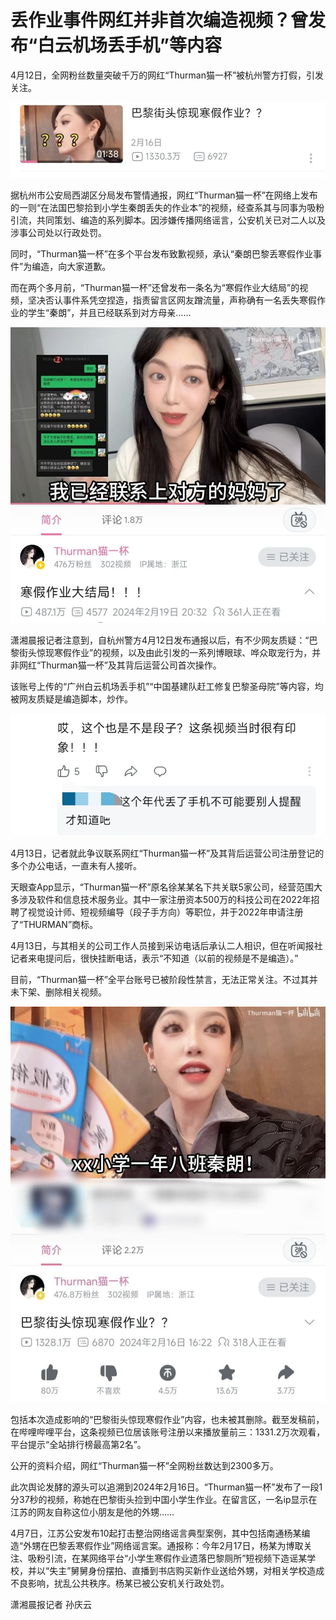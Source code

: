 # 丢作业事件网红并非首次编造视频？曾发布“白云机场丢手机”等内容

4月12日，全网粉丝数量突破千万的网红“Thurman猫一杯”被杭州警方打假，引发关注。

![eb4a531302c7668f9bd7f24fa4e7c4de.jpg](https://raw.githubusercontent.com/qqhsx/qqnews_image/main/2024/04/13/丢作业事件网红并非首次编造视频？曾发布“白云机场丢手机”等内容/eb4a531302c7668f9bd7f24fa4e7c4de.jpg)

据杭州市公安局西湖区分局发布警情通报，网红“Thurman猫一杯”在网络上发布的一则“在法国巴黎拾到小学生秦朗丢失的作业本”的视频，经查系其与同事为吸粉引流，共同策划、编造的系列脚本。因涉嫌传播网络谣言，公安机关已对二人以及涉事公司处以行政处罚。

同时，“Thurman猫一杯”在多个平台发布致歉视频，承认“秦朗巴黎丢寒假作业事件”为编造，向大家道歉。

而在两个多月前，“Thurman猫一杯”还曾发布一条名为“寒假作业大结局”的视频，坚决否认事件系凭空捏造，指责留言区网友蹭流量，声称确有一名丢失寒假作业的学生“秦朗”，并且已经联系到对方母亲……

![30e17154d13164cb156d6f6118613494.jpg](https://raw.githubusercontent.com/qqhsx/qqnews_image/main/2024/04/13/丢作业事件网红并非首次编造视频？曾发布“白云机场丢手机”等内容/30e17154d13164cb156d6f6118613494.jpg)

潇湘晨报记者注意到，自杭州警方4月12日发布通报以后，有不少网友质疑：“巴黎街头惊现寒假作业”的视频，以及由此引发的一系列博眼球、哗众取宠行为，并非网红“Thurman猫一杯”及其背后运营公司首次操作。

该账号上传的“广州白云机场丢手机”“中国基建队赶工修复巴黎圣母院”等内容，均被网友质疑是编造脚本，炒作。

![db94c913afe389e71b0d2945ed1498f1.jpg](https://raw.githubusercontent.com/qqhsx/qqnews_image/main/2024/04/13/丢作业事件网红并非首次编造视频？曾发布“白云机场丢手机”等内容/db94c913afe389e71b0d2945ed1498f1.jpg)

4月13日，记者就此争议联系网红“Thurman猫一杯”及其背后运营公司注册登记的多个办公电话，一直未有人接听。

天眼查App显示，“Thurman猫一杯”原名徐某某名下共关联5家公司，经营范围大多涉及软件和信息技术服务业。其中一家注册资本500万的科技公司在2022年招聘了视觉设计师、短视频编导（段子手方向）等职位，并于2022年申请注册了“THURMAN”商标。

4月13日，与其相关的公司工作人员接到采访电话后承认二人相识，但在听闻报社记者来电提问后，很快挂断电话，表示“不知道（以前的视频是不是编造）。”

目前，“Thurman猫一杯”全平台账号已被阶段性禁言，无法正常关注。不过其并未下架、删除相关视频。

![069ac82751986a3b891add2c95495d38.jpg](https://raw.githubusercontent.com/qqhsx/qqnews_image/main/2024/04/13/丢作业事件网红并非首次编造视频？曾发布“白云机场丢手机”等内容/069ac82751986a3b891add2c95495d38.jpg)

包括本次造成影响的“巴黎街头惊现寒假作业”内容，也未被其删除。截至发稿前，在哔哩哔哩平台，这条视频已位居该账号注册以来播放量前三：1331.2万次观看，平台提示“全站排行榜最高第2名”。

公开的资料介绍，网红“Thurman猫一杯”全网粉丝数达到2300多万。

此次舆论发酵的源头可以追溯到2024年2月16日。“Thurman猫一杯”发布了一段1分37秒的视频，称她在巴黎街头捡到中国小学生作业。在留言区，一名ip显示在江苏的网友自称这位小朋友是他的外甥……

4月7日，江苏公安发布10起打击整治网络谣言典型案例，其中包括南通杨某编造“外甥在巴黎丢寒假作业”网络谣言案。通报称：今年2月17日，杨某为博取关注、吸粉引流，在某网络平台“小学生寒假作业遗落巴黎厕所”短视频下造谣某学校，并以“失主”舅舅身份摆拍、直播到书店购买新作业送给外甥，对相关学校造成不良影响，扰乱公共秩序。杨某已被公安机关行政处罚。

潇湘晨报记者 孙庆云

